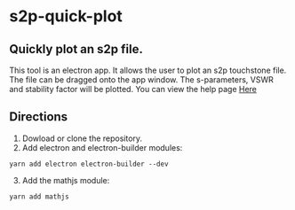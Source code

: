 # s2p-quick-plot
## Quickly plot an s2p file.
This tool is an electron app. It allows the user to plot an s2p touchstone file. The file can be dragged onto the app window. The s-parameters, VSWR and stability factor will be plotted. 
You can view the help page [Here](https://poormantronics.com/quickplot-help.html)
## Directions
1. Dowload or clone the repository.
2. Add electron and electron-builder modules:
```
yarn add electron electron-builder --dev
```
3. Add the mathjs module:
```
yarn add mathjs
```

